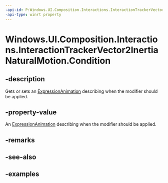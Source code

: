 ```yaml
---
-api-id: P:Windows.UI.Composition.Interactions.InteractionTrackerVector2InertiaNaturalMotion.Condition
-api-type: winrt property
---
```


<!-- Property syntax.
public ExpressionAnimation Condition { get;  set; }
-->

# Windows.UI.Composition.Interactions.InteractionTrackerVector2InertiaNaturalMotion.Condition

## -description

Gets or sets an [ExpressionAnimation](../windows.ui.composition/expressionanimation.md) describing when the modifier should be applied.



## -property-value

An [ExpressionAnimation](../windows.ui.composition/expressionanimation.md) describing when the modifier should be applied.

## -remarks

## -see-also

## -examples

